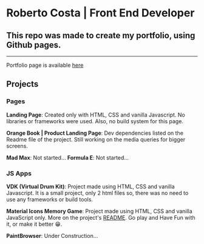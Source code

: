 # Roberto Costa | Front End Developer
## This repo was made to create my portfolio, using Github pages.
***
Portfolio page is available [here](https://betocostadev.github.io/)

## Projects

### Pages
**Landing Page**: Created only with HTML, CSS and vanilla Javascript. No libraries or frameworks were used. Also, no build system for this page.

**Orange Book | Product Landing Page**: Dev dependencies listed on the Readme file of the project.
Still working on the media queries for bigger screens.

**Mad Max**: Not started...
**Formula E**: Not started...


### JS Apps
**VDK (Virtual Drum Kit)**: Project made using HTML, CSS and vanilla Javascript.
It is a small project, only 2 html files so, there was no need to use any frameworks or build tools.

**Material Icons Memory Game**: Project made using HTML, CSS and vanilla JavaScript only. More on the project's [README](https://github.com/betocostadev/betocostadev.github.io/blob/master/apps/memgame/README.md). Go play and Have Fun with it, or make it better 😁.

**PaintBrowser**: Under Construction...